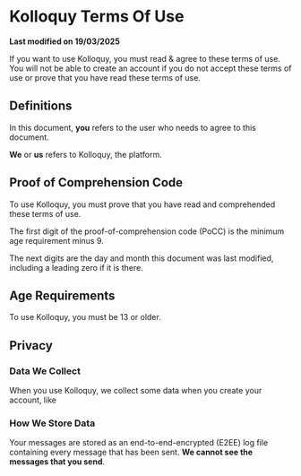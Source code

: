 # Kolloquy Terms Of Use

**Last modified on 19/03/2025**

If you want to use Kolloquy, you must read & agree to these terms of use. You will not be able to create an account if you do not accept these terms of use or prove that you have read these terms of use.

## Definitions
In this document, **you** refers to the user who needs to agree to this document.

**We** or **us** refers to Kolloquy, the platform.

## Proof of Comprehension Code
To use Kolloquy, you must prove that you have read and comprehended these terms of use.

The first digit of the proof-of-comprehension code (PoCC) is the minimum age requirement minus 9.

The next digits are the day and month this document was last modified, including a leading zero if it is there.

## Age Requirements
To use Kolloquy, you must be 13 or older.

## Privacy

### Data We Collect
When you use Kolloquy, we collect some data when you create your account, like 

### How We Store Data
Your messages are stored as an end-to-end-encrypted (E2EE) log file containing every message that has been sent. **We cannot see the messages that you send**. 